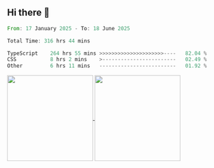 ## Hi there 👋
<!--START_SECTION:waka-->

```rust
From: 17 January 2025 - To: 18 June 2025

Total Time: 316 hrs 44 mins

TypeScript    264 hrs 55 mins >>>>>>>>>>>>>>>>>>>>>----   82.04 %
CSS           8 hrs 2 mins    >------------------------   02.49 %
Other         6 hrs 11 mins   -------------------------   01.92 %
```

<!--END_SECTION:waka-->

<a href="https://github.com/anuraghazra/github-readme-stats">
  <img height=200 align="center" src="https://github-readme-stats.vercel.app/api/top-langs/?username=paulgeorge35&layout=donut&langs_count=5&theme=transparent" />
</a>
<a href="https://github.com/anuraghazra/convoychat">
  <img height=200 align="center" src="https://github-readme-stats.vercel.app/api?username=paulgeorge35&show_icons=true&show=prs_merged&theme=transparent&rank_icon=github" />
</a>
